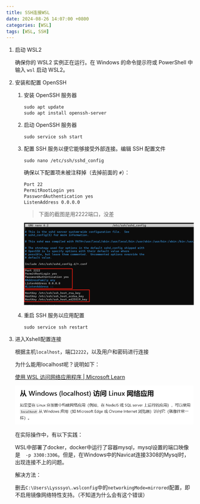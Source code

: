 ```yaml
---
title: SSH连接WSL
date: 2024-08-26 14:07:00 +0800
categories: [WSL]
tags: [WSL, SSH]
---
```

1. 启动 WSL2

   确保你的 WSL2 实例正在运行。在 Windows 的命令提示符或 PowerShell 中输入 `wsl` 启动 WSL2。

2. 安装和配置 OpenSSH

   1. 安装 OpenSSH 服务器

      ```
      sudo apt update
      sudo apt install openssh-server
      ```

   2. 启动 OpenSSH 服务器

      ```
      sudo service ssh start
      ```

   3. 配置 SSH 服务以便它能够接受外部连接。编辑 SSH 配置文件

      ```
      sudo nano /etc/ssh/sshd_config
      ```

      确保以下配置项未被注释掉（去掉前面的 `#`）：

      ```
      Port 22
      PermitRootLogin yes
      PasswordAuthentication yes
      ListenAddress 0.0.0.0
      ```

      > 下面的截图是用2222端口，没差

      ![image-20240826135339074](/assets/SSH连接WSL.assets/image-20240826135339074.png)

   4. 重启 SSH 服务以应用配置

      ```
      sudo service ssh restart
      ```

3. 进入Xshell配置连接

   根据主机`localhost`，端口`2222`，以及用户和密码进行连接

   为什么能用localhost呢？说明如下：

   [使用 WSL 访问网络应用程序 | Microsoft Learn](https://learn.microsoft.com/zh-cn/windows/wsl/networking)

   <img src="/assets/SSH连接WSL.assets/image-20240826135917423.png" alt="image-20240826135917423" style="zoom: 80%;" />

   

   在实际操作中，有以下实践：

   WSL中部署了docker，docker中运行了容器mysql，mysql设置的端口映像是`  -p 3308:3306`。但是，在Windows中的Navicat连接3308的Mysql时，出现连接不上的问题。

   解决方法：

   删去`C:\Users\Lysssyo\.wslconfig`中的`networkingMode=mirrored`配置，即不启用镜像网络特性支持。（不知道为什么会有这个错误）